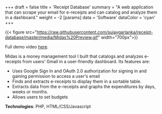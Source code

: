 +++
draft = false
title = 'Receipt Database'
summary = "A web application that can scrape your email for e-receipts and can catalog and analyze them in a dashboard."
weight = -2
[params]
  data = 'Software'
  dataColor = 'cyan'
+++

{{< figure src="https://raw.githubusercontent.com/sujaygarlanka/receipt-database/master/media/Midas%20Preview.gif" width="700px">}}
  
Full demo video [here](https://youtu.be/qonTct_nAA4).

Midas is a money management tool I built that catalogs and analyzes e-receipts from users' Gmail in a user-friendly dashboard. Its features are:
- Uses Google Sign In and OAuth 2.0 authorization for signing in and gaining permission to access a user's email
- Finds and extracts e-receipts to display them in a sortable table.
- Extracts data from the e-receipts and graphs the expenditures by days, weeks or months.
- Allows users to set budgets

**Technologies**: PHP, HTML/CSS/Javascript
